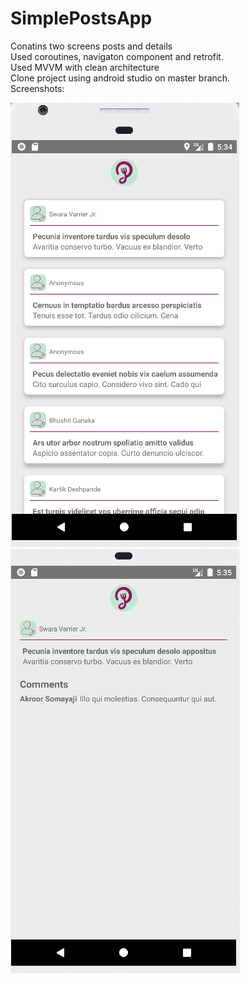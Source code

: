 # SimplePostsApp
Conatins two screens posts and details</br>
Used coroutines, navigaton component and retrofit.</br>
Used MVVM with clean architecture</br>
Clone project using android studio on master branch.</br>
Screenshots:</br>

![alt text](/Capture1.PNG?raw=true)
![alt text](/Capture2.PNG?raw=true)

